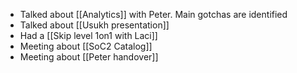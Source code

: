 * Talked about [[Analytics]] with Peter. Main gotchas are identified
* Talked about [[Usukh presentation]] 
* Had a [[Skip level 1on1 with Laci]]
* Meeting about [[SoC2 Catalog]]
* Meeting about [[Peter handover]]